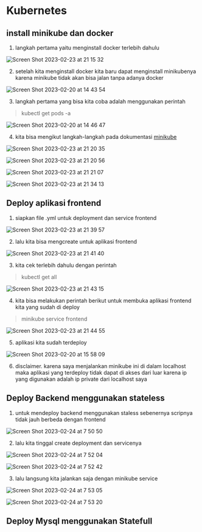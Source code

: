 # Kubernetes

## install minikube dan docker

1. langkah pertama yaitu menginstall docker terlebih dahulu

![Screen Shot 2023-02-23 at 21 15 32](https://user-images.githubusercontent.com/68781074/220932738-42d7ad91-855e-4904-b98f-1d0cdec5f917.png)

2. setelah kita menginstall docker kita baru dapat menginstall minikubenya karena minikube tidak akan bisa jalan tanpa adanya docker 

![Screen Shot 2023-02-20 at 14 43 54](https://user-images.githubusercontent.com/68781074/220932918-be596b77-ea96-4efa-adc6-36a173a5a246.png)

3. langkah pertama yang bisa kita coba adalah menggunakan perintah
> kubectl get pods -a

![Screen Shot 2023-02-20 at 14 46 47](https://user-images.githubusercontent.com/68781074/220933338-8d5c28c5-7fce-4c4a-8bd7-1e04f7388186.png)

4. kita bisa mengikut langkah-langkah pada dokumentasi [minikube](https://minikube.sigs.k8s.io/docs/start/)

![Screen Shot 2023-02-23 at 21 20 35](https://user-images.githubusercontent.com/68781074/220933861-e3f72867-72e6-4a8e-a59e-0fe9683614ad.png)

![Screen Shot 2023-02-23 at 21 20 56](https://user-images.githubusercontent.com/68781074/220933930-26940e37-42a8-4ce6-90b2-9679f9870904.png)

![Screen Shot 2023-02-23 at 21 21 07](https://user-images.githubusercontent.com/68781074/220933978-d5cc41ad-b3ab-4ba9-8480-8329eca39995.png)

![Screen Shot 2023-02-23 at 21 34 13](https://user-images.githubusercontent.com/68781074/220937250-8522f10b-5a16-478e-b1ad-55923e908ab5.png)

## Deploy aplikasi frontend

1. siapkan file .yml untuk deployment dan service frontend

![Screen Shot 2023-02-23 at 21 39 57](https://user-images.githubusercontent.com/68781074/220938693-dfc94ce8-318c-4ba4-9ea6-267c2e79eddd.png)

2. lalu kita bisa mengcreate untuk aplikasi frontend

![Screen Shot 2023-02-23 at 21 41 40](https://user-images.githubusercontent.com/68781074/220939146-f2a65928-650e-44da-8078-7fd228960252.png)

3. kita cek terlebih dahulu dengan perintah
> kubectl get all

![Screen Shot 2023-02-23 at 21 43 15](https://user-images.githubusercontent.com/68781074/220939526-d0912c38-7e31-4c9a-b088-00c84108f613.png)

4. kita bisa melakukan perintah berikut untuk membuka aplikasi frontend kita yang sudah di deploy
> minikube service frontend

![Screen Shot 2023-02-23 at 21 44 55](https://user-images.githubusercontent.com/68781074/220939984-de6a7c6b-70d5-47e8-9aea-21c880006b6a.png)

5. aplikasi kita sudah terdeploy

![Screen Shot 2023-02-20 at 15 58 09](https://user-images.githubusercontent.com/68781074/220940082-141d43d7-63d5-44c3-b8a7-c9aad2112960.png)

6. disclaimer. karena saya menjalankan minikube ini di dalam localhost maka aplikasi yang terdeploy tidak dapat di akses dari luar karena ip yang digunakan adalah ip private dari localhost saya 

## Deploy Backend menggunakan stateless

1. untuk mendeploy backend menggunakan staless sebenernya scripnya tidak jauh berbeda dengan frontend

![Screen Shot 2023-02-24 at 7 50 50](https://user-images.githubusercontent.com/68781074/221064973-aa767a9f-25e1-4ac2-85fd-a4a8b4307e67.png)

2. lalu kita tinggal create deployment dan servicenya

![Screen Shot 2023-02-24 at 7 52 04](https://user-images.githubusercontent.com/68781074/221065126-2fa1d158-73fd-46c9-bc97-03549cbd487c.png)

![Screen Shot 2023-02-24 at 7 52 42](https://user-images.githubusercontent.com/68781074/221065214-357ffe57-f1c6-4d58-8928-cc43a2d8ddd5.png)


3. lalu langsung kita jalankan saja dengan minikube service

![Screen Shot 2023-02-24 at 7 53 05](https://user-images.githubusercontent.com/68781074/221065273-24f67f16-4954-411b-abae-42ba1189464c.png)


![Screen Shot 2023-02-24 at 7 53 20](https://user-images.githubusercontent.com/68781074/221065292-19d876b3-217b-494a-8101-bebc5a7e3767.png)


## Deploy Mysql menggunakan Statefull


